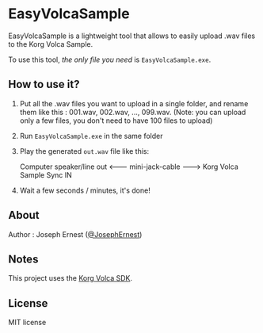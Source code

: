 EasyVolcaSample
===============

EasyVolcaSample is a lightweight tool that allows to easily upload .wav files to the Korg Volca Sample.

To use this tool, *the only file you need* is `EasyVolcaSample.exe`.

How to use it?
----

1. Put all the .wav files you want to upload in a single folder, and rename them like this : 001.wav, 002.wav, ..., 099.wav.
(Note: you can upload only a few files, you don't need to have 100 files to upload)

2. Run `EasyVolcaSample.exe` in the same folder

3. Play the generated `out.wav` file like this:  

    Computer speaker/line out <--- mini-jack-cable ---> Korg Volca Sample Sync IN

4. Wait a few seconds / minutes, it's done!

About
----
Author : Joseph Ernest ([@JosephErnest](http:/twitter.com/JosephErnest))

Notes
----
This project uses the [Korg Volca SDK](http://github.com/korginc/volcasample).

License
----
MIT license

